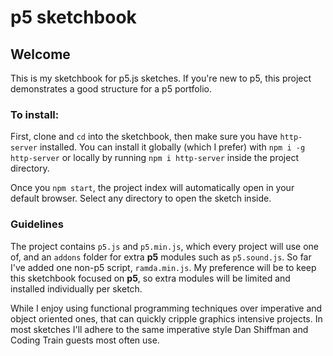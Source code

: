 # p5 sketchbook

## Welcome

This is my sketchbook for p5.js sketches. If you're new to p5, this project
demonstrates a good structure for a p5 portfolio. 

### To install: 

First, clone and `cd` into the sketchbook, then make sure you have `http-server` installed. You can install it globally
(which I prefer) with `npm i -g http-server` or locally by running `npm i http-server`
inside the project directory. 

Once you `npm start`, the project index will automatically open in your default
browser. Select any directory to open the sketch inside.

### Guidelines

The project contains `p5.js` and `p5.min.js`, which every project will use one
of, and an `addons` folder for extra **p5** modules such as `p5.sound.js`.  So
far I've added one non-p5 script, `ramda.min.js`. My preference will be to keep
this sketchbook focused on **p5**, so extra modules will be limited and
installed individually per sketch. 

While I enjoy using functional programming techniques over imperative and
object oriented ones, that can quickly cripple graphics intensive projects. In
most sketches I'll adhere to the same imperative style Dan Shiffman and Coding
Train guests most often use.
